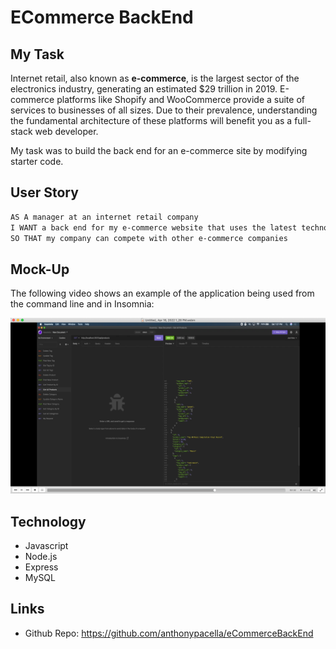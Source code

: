 # ECommerce BackEnd

## My Task

Internet retail, also known as **e-commerce**, is the largest sector of the electronics industry, generating an estimated $29 trillion in 2019. E-commerce platforms like Shopify and WooCommerce provide a suite of services to businesses of all sizes. Due to their prevalence, understanding the fundamental architecture of these platforms will benefit you as a full-stack web developer.

My task was to build the back end for an e-commerce site by modifying starter code.

## User Story

```md
AS A manager at an internet retail company
I WANT a back end for my e-commerce website that uses the latest technologies
SO THAT my company can compete with other e-commerce companies
```

## Mock-Up

The following video shows an example of the application being used from the command line and in Insomnia:

[![A video thumbnail shows the command-line employee management application with a play button overlaying the view.](./Assets/Thumbnail.png)](https://drive.google.com/file/d/1CW3WEeOdsI30YH3ZBuDNMd9dErl0rVWF/view?usp=sharing)

## Technology

* Javascript
* Node.js
* Express
* MySQL

## Links

* Github Repo: https://github.com/anthonypacella/eCommerceBackEnd